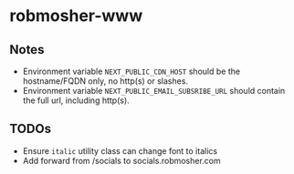 # robmosher-www

## Notes

- Environment variable `NEXT_PUBLIC_CDN_HOST` should be the hostname/FQDN only, no http(s) or slashes.
- Environment variable `NEXT_PUBLIC_EMAIL_SUBSRIBE_URL` should contain the full url, including http(s).

## TODOs

- Ensure `italic` utility class can change font to italics
- Add forward from /socials to socials.robmosher.com
